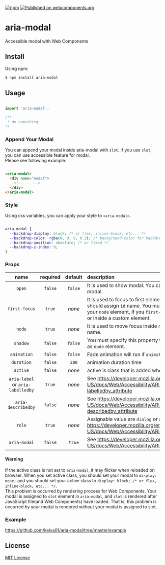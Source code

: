 [![npm](https://img.shields.io/npm/v/aria-modal.svg)](https://npmjs.org/package/aria-modal) [![Published on webcomponents.org](https://img.shields.io/badge/webcomponents.org-published-blue.svg)](https://www.webcomponents.org/element/aria-modal)

# aria-modal

Accessible modal with Web Components

## Install

Using npm:

```bash
$ npm install aria-modal
```

## Usage

```js

import 'aria-modal';

/**
 * do something
*/

```

### Append Your Modal

You can append your modal inside aria-modal with `slot`. If you use `slot`, you can use accessible feature for modal.  
Please see following example.

```html

<aria-modal>
  <div name="modal">
    <!-- ... -->
  </div>
</aria-modal>

```

### Style

Using css variables, you can apply your style to `<aria-modal>`.

```css

aria-modal {
  --backdrop-display: block; /* or flex, inline-block, etc... */
  --backdrop-color: rgba(0, 0, 0, 0.3); /* background-color for backdrop */
  --backdrop-position: absolute; /* or fixed */
  --backdrop-z-index: 0;
}

```

### Props

| name | required | default | description |
| :--: | :------: | :-----: | :--------- |
| `open` | `false` | `false` | It is used to show modal. You can set true if you want to open modal. |
| `first-focus` | `true` | *none* | It is used to focus to first element when modal is opened. You should assign `id` name. You must implement `firstFocus` function to your `node` element, if you `first-focus` element is a custom element or inside a custom element. | 
| `node` | `true` | *none* | It is used to move focus inside modal. You should set modal id name. |
| `shadow` | `false` | `false` | You must specify this property to `true`, if you use custom element as `node` element. |
| `animation` | `false`| `false` | Fade animation will run if `animation` flag is `true`. |
| `duration` | `false` | `300` | animation duration time |
| `active` | `false` | *none* | active is class that is added when `open` props is changed `true`. |
| `aria-label` or `aria-labelledby` | `true` | *none* | See https://developer.mozilla.org/en-US/docs/Web/Accessibility/ARIA/ARIA_Techniques/Using_the_aria-labelledby_attribute |
| `aria-describedby` | `false` | *none* | See https://developer.mozilla.org/en-US/docs/Web/Accessibility/ARIA/ARIA_Techniques/Using_the_aria-describedby_attribute |
| `role` | `true` | *none* | Assignable value are `dialog` or `alertdialog`. See https://developer.mozilla.org/en-US/docs/Web/Accessibility/ARIA/Roles |
| `aria-modal` | `false` | `true` | See https://developer.mozilla.org/en-US/docs/Web/Accessibility/ARIA/Roles/dialog_role

#### Warning

If the active class is not set to `aria-modal`, it may flicker when reloaded on browser. When you set active class, you should set your modal to `display: none;` and you should set your active class to `display: block; /* or flex, inline-block, etc... */`.  
This problem is occurred by rendering process for Web Components. Your modal is assigned to `slot` element in `aria-modal`, and `slot` is rendered after JavaScript file(and Web Components) have loaded. That is, this problem is occurred by your modal is rendered without your modal is assigned to slot.

### Example

https://github.com/keiya01/aria-modal/tree/master/example

## License

[MIT License](https://github.com/keiya01/aria-modal/blob/master/LICENSE)
